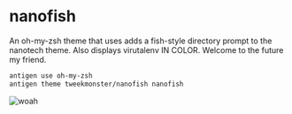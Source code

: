 # nanofish

An oh-my-zsh theme that uses adds a fish-style directory prompt to the
nanotech theme. Also displays virutalenv IN COLOR. Welcome to the future my
friend.

```sh
antigen use oh-my-zsh
antigen theme tweekmonster/nanofish nanofish
```

![woah](https://cloud.githubusercontent.com/assets/111942/7474025/d8f5e970-f30c-11e4-80d5-a64bd6f9949c.gif)
